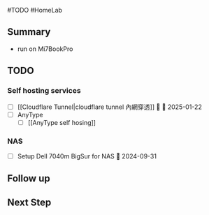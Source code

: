 #TODO #HomeLab

## Summary

- run on Mi7BookPro

## TODO

### Self hosting services
- [ ] [[Cloudflare Tunnel|cloudflare tunnel 內網穿透]] 🔼 📅 2025-01-22
- [ ] AnyType
	- [ ] [[AnyType self hosing]]

### NAS
- [ ] Setup Dell 7040m BigSur for NAS 📅 2024-09-31

## Follow up

## Next Step
